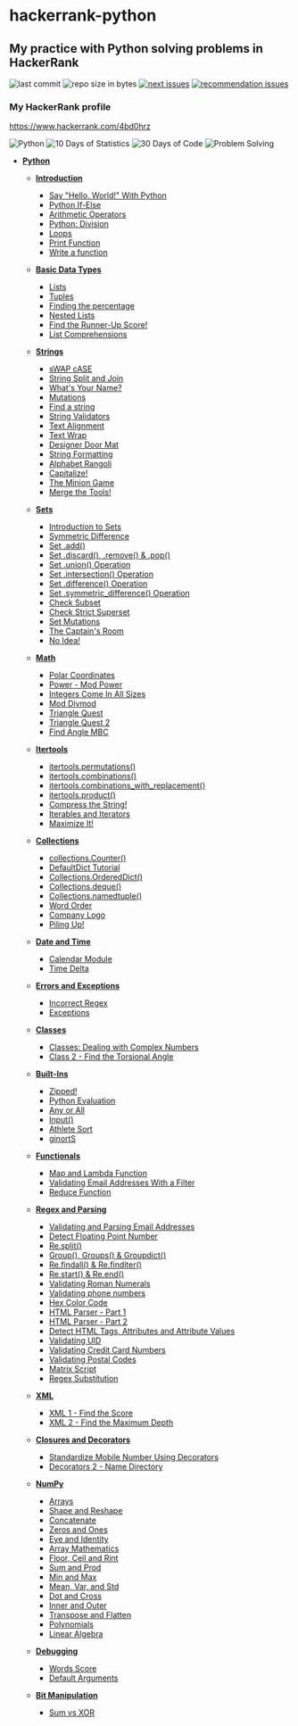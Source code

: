 # hackerrank-python

## My practice with Python solving problems in HackerRank

![last commit](https://img.shields.io/github/last-commit/charlesartbr/hackerrank-python.svg?style=for-the-badge)
![repo size in bytes](https://img.shields.io/github/repo-size/charlesartbr/hackerrank-python.svg?style=for-the-badge)
[![next issues](https://img.shields.io/github/issues/charlesartbr/hackerrank-python/next?style=for-the-badge)](https://github.com/charlesartbr/hackerrank-python/issues?q=is%3Aopen+is%3Aissue+label%3Anext)
[![recommendation issues](https://img.shields.io/github/issues/charlesartbr/hackerrank-python/recommendation?style=for-the-badge)](https://github.com/charlesartbr/hackerrank-python/issues?q=is%3Aopen+is%3Aissue+label%3Arecommendation)

### My HackerRank profile  

<https://www.hackerrank.com/4bd0hrz>

![Python](badges/python.svg)
![10 Days of Statistics](badges/10-days-of-statistics.svg)
![30 Days of Code](badges/30-days-of-code.svg)
![Problem Solving](badges/problem-solving.svg)


- **[Python](python)**
  - **[Introduction](python/introduction)**
    - [Say "Hello, World!" With Python](python/introduction/say-hello-world-with-python)
    - [Python If-Else](python/introduction/python-if-else)
    - [Arithmetic Operators](python/introduction/arithmetic-operators)
    - [Python: Division](python/introduction/python-division)
    - [Loops](python/introduction/loops)
    - [Print Function](python/introduction/python-print)
    - [Write a function](python/introduction/write-a-function)

  - **[Basic Data Types](python/basic-data-types)**
    - [Lists](python/basic-data-types/lists)
    - [Tuples](python/basic-data-types/tuples)
    - [Finding the percentage](python/basic-data-types/finding-the-percentage)
    - [Nested Lists](python/basic-data-types/nested-list)
    - [Find the Runner-Up Score!](python/basic-data-types/find-the-runner-up-score)
    - [List Comprehensions](python/basic-data-types/list-comprehensions)

  - **[Strings](python/strings)**
    - [sWAP cASE](python/strings/swap-case)
    - [String Split and Join](python/strings/string-split-and-join)
    - [What's Your Name?](python/strings/whats-your-name)
    - [Mutations](python/strings/mutations)
    - [Find a string](python/strings/find-a-string)
    - [String Validators](python/strings/string-validators)
    - [Text Alignment](python/strings/text-alignment)
    - [Text Wrap](python/strings/text-wrap)
    - [Designer Door Mat](python/strings/designer-door-mat)
    - [String Formatting](python/strings/string-formatting)
    - [Alphabet Rangoli](python/strings/alphabet-rangoli)
    - [Capitalize!](python/strings/capitalize)
    - [The Minion Game](python/strings/the-minion-game)
    - [Merge the Tools!](python/strings/merge-the-tools)

  - **[Sets](python/sets)**
    - [Introduction to Sets](python/sets/introduction-to-sets)
    - [Symmetric Difference](python/sets/symmetric-difference)
    - [Set .add()](python/sets/set-add)
    - [Set .discard(), .remove() & .pop()](python/sets/set-discard-remove-pop)
    - [Set .union() Operation](python/sets/set-union)
    - [Set .intersection() Operation](python/sets/set-intersection)
    - [Set .difference() Operation](python/sets/set-difference)
    - [Set .symmetric_difference() Operation](python/sets/set-symmetric-difference)
    - [Check Subset](python/sets/check-subset)
    - [Check Strict Superset](python/sets/check-strict-superset)
    - [Set Mutations](python/sets/set-mutations)
    - [The Captain's Room](python/sets/the-captains-room)
    - [No Idea!](python/sets/no-idea)

  - **[Math](python/math)**
    - [Polar Coordinates](python/math/polar-coordinates)
    - [Power - Mod Power](python/math/power-mod-power)
    - [Integers Come In All Sizes](python/math/integers-come-in-all-sizes)
    - [Mod Divmod](python/math/mod-divmod)
    - [Triangle Quest](python/math/triangle-quest)
    - [Triangle Quest 2](python/math/triangle-quest-2)
    - [Find Angle MBC](python/math/find-angle)

  - **[Itertools](python/itertools)**
    - [itertools.permutations()](python/itertools/permutations)
    - [itertools.combinations()](python/itertools/combinations)
    - [itertools.combinations_with_replacement()](python/itertools/combinations-with-replacement)
    - [itertools.product()](python/itertools/product)
    - [Compress the String!](python/itertools/compress-the-string)
    - [Iterables and Iterators](python/itertools/iterables-and-iterators)
    - [Maximize It!](python/itertools/maximize-it)
  
  - **[Collections](python/collections)**
    - [collections.Counter()](python/collections/counter)
    - [DefaultDict Tutorial](python/collections/defaultdict-tutorial)
    - [Collections.OrderedDict()](python/collections/ordereddict)
    - [Collections.deque()](python/collections/deque)
    - [Collections.namedtuple()](python/collections/namedtuple)
    - [Word Order](python/collections/word-order)
    - [Company Logo](python/collections/company-logo)
    - [Piling Up!](python/collections/piling-up)

  - **[Date and Time](python/date-time)**
    - [Calendar Module](python/date-time/calendar-module)
    - [Time Delta](python/date-time/time-delta)

  - **[Errors and Exceptions](python/errors-exceptions)**
    - [Incorrect Regex](python/errors-exceptions/incorrect-regex)
    - [Exceptions](python/errors-exceptions/exceptions)

  - **[Classes](python/classes)**
    - [Classes: Dealing with Complex Numbers](python/classes/class-1-dealing-with-complex-numbers)
    - [Class 2 - Find the Torsional Angle](python/classes/class-2-find-the-torsional-angle)

  - **[Built-Ins](python/built-ins)**
    - [Zipped!](python/built-ins/zipped)
    - [Python Evaluation](python/built-ins/eval)
    - [Any or All](python/built-ins/any-or-all)
    - [Input()](python/built-ins/input)
    - [Athlete Sort](python/built-ins/athlete-sort)
    - [ginortS](python/built-ins/ginorts)

  - **[Functionals](python/functionals)**
    - [Map and Lambda Function](python/functionals/map-and-lambda-expression)
    - [Validating Email Addresses With a Filter](python/functionals/validate-list-of-email-address-with-filter)
    - [Reduce Function](python/functionals/reduce-function)

  - **[Regex and Parsing](python/regex-and-parsing)**
    - [Validating and Parsing Email Addresses](python/regex-and-parsing/validating-named-email-addresses)
    - [Detect Floating Point Number](python/regex-and-parsing/detect-floating-point-number)
    - [Re.split()](python/regex-and-parsing/re-split)
    - [Group(), Groups() & Groupdict()](python/regex-and-parsing/re-group-groups)
    - [Re.findall() & Re.finditer()](python/regex-and-parsing/re-findall-re-finditer)
    - [Re.start() & Re.end()](python/regex-and-parsing/re-start-re-end)
    - [Validating Roman Numerals](python/regex-and-parsing/validate-a-roman-number)
    - [Validating phone numbers](python/regex-and-parsing/validating-the-phone-number)
    - [Hex Color Code](python/regex-and-parsing/hex-color-code)
    - [HTML Parser - Part 1](python/regex-and-parsing/html-parser-part-1)
    - [HTML Parser - Part 2](python/regex-and-parsing/html-parser-part-2)
    - [Detect HTML Tags, Attributes and Attribute Values](python/regex-and-parsing/detect-html-tags-attributes-and-attribute-values)
    - [Validating UID](python/regex-and-parsing/validating-uid)
    - [Validating Credit Card Numbers](python/regex-and-parsing/validating-credit-card-number)
    - [Validating Postal Codes](python/regex-and-parsing/validating-postalcode)
    - [Matrix Script](python/regex-and-parsing/matrix-script)
    - [Regex Substitution](python/regex-and-parsing/re-sub-regex-substitution)

  - **[XML](python/xml)**
    - [XML 1 - Find the Score](python/xml/xml-1-find-the-score)
    - [XML 2 - Find the Maximum Depth](python/xml/xml2-find-the-maximum-depth)

  - **[Closures and Decorators](python/closures-and-decorators)**
    - [Standardize Mobile Number Using Decorators](python/closures-and-decorators/standardize-mobile-number-using-decorators)
    - [Decorators 2 - Name Directory](python/closures-and-decorators/decorators-2-name-directory)

  - **[NumPy](python/numpy)**
    - [Arrays](python/numpy/arrays)
    - [Shape and Reshape](python/numpy/shape-reshape)
    - [Concatenate](python/numpy/concatenate)
    - [Zeros and Ones](python/numpy/zeros-and-ones)
    - [Eye and Identity](python/numpy/eye-and-identity)
    - [Array Mathematics](python/numpy/array-mathematics)
    - [Floor, Ceil and Rint](python/numpy/floor-ceil-and-rint)
    - [Sum and Prod](python/numpy/sum-and-prod)
    - [Min and Max](python/numpy/min-and-max)
    - [Mean, Var, and Std](python/numpy/mean-var-and-std)
    - [Dot and Cross](python/numpy/dot-and-cross)
    - [Inner and Outer](python/numpy/inner-and-outer)
    - [Transpose and Flatten](python/numpy/transpose-and-flatten)
    - [Polynomials](python/numpy/polynomials)
    - [Linear Algebra](python/numpy/linear-algebra)

  - **[Debugging](python/debugging)**
    - [Words Score](python/debugging/words-score)
    - [Default Arguments](python/debugging/default-arguments)

  - **[Bit Manipulation](python/bit-manipulation)**
    - [Sum vs XOR](python/bit-manipulation/sum-vs-xor)

